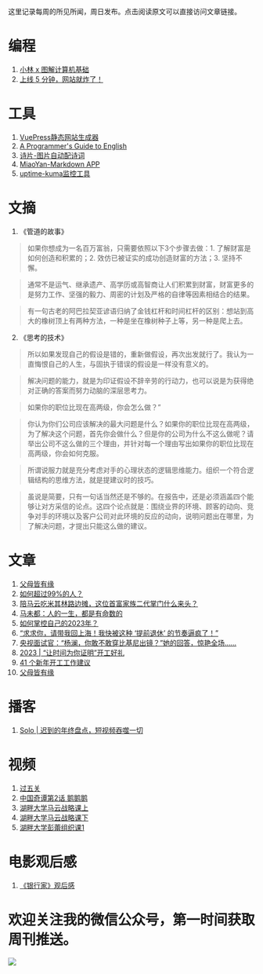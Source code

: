 这里记录每周的所见所闻，周日发布。点击阅读原文可以直接访问文章链接。

# 编程
1. [小林 x 图解计算机基础](https://github.com/xiaolincoder/CS-Base)
2. [上线 5 分钟，网站就炸了！](https://mp.weixin.qq.com/s/JI3Xaf2R0kvPqfLttWVbJw)

# 工具
1. [VuePress静态网站生成器](https://vuepress.vuejs.org/zh/)
2. [A Programmer's Guide to English](https://a-programmers-guide-to-english.harryyu.me/)
3. [诗片-图片自动配诗词](https://shipian.zsio.net/)
4. [MiaoYan-Markdown APP](https://github.com/tw93/miaoyan)
5. [uptime-kuma监控工具](https://github.com/louislam/uptime-kuma)

# 文摘
1. 《管道的故事》
> 如果你想成为一名百万富翁，只需要依照以下3个步骤去做：1. 了解财富是如何创造和积累的；2. 效仿已被证实的成功创造财富的方法；3. 坚持不懈。

> 通常不是运气、继承遗产、高学历或高智商让人们积累到财富，财富更多的是努力工作、坚强的毅力、周密的计划及严格的自律等因素相结合的结果。

> 有一句古老的阿巴拉契亚谚语归纳了金钱杠杆和时间杠杆的区别：想站到高大的橡树顶上有两种方法，一种是坐在橡树种子上等，另一种是爬上去。

2. 《思考的技术》
> 所以如果发现自己的假设是错的，重新做假设，再次出发就行了。我认为一直悔恨自己的人生，与固执于错误的假设是一样没有意义的。

> 解决问题的能力，就是为印证假设不辞辛劳的行动力，也可以说是为获得绝对正确的答案而努力动脑的深层思考力。

> 如果你的职位比现在高两级，你会怎么做？”

> 你认为你们公司应该解决的最大问题是什么？如果你的职位比现在高两级，为了解决这个问题，首先你会做什么？但是你的公司为什么不这么做呢？请举出公司不这么做的三个理由，并针对每一个理由写出如果你的职位比现在高两级，你会如何克服。

> 所谓说服力就是充分考虑对手的心理状态的逻辑思维能力。组织一个符合逻辑结构的思维方法，就是提建议时的技巧。

> 虽说是简要，只有一句话当然还是不够的。在报告中，还是必须涵盖四个能够让对方采信的论点。这四个论点就是：围绕业界的环境、顾客的动向、竞争对手的环境以及客户公司对此环境的反应的动向，说明问题出在哪里，为了解决问题，才提出只能这么做的建议。

# 文章
1. [父母皆有缘](https://mp.weixin.qq.com/s/g5CpTh2rHPC8sV9-8ICCTg)
2. [如何超过99%的人？](https://mp.weixin.qq.com/s/zpGLjh97lfp5hWubxJm5xA)
3. [陪马云吃米其林路边摊，这位首富家族二代掌门什么来头？](https://mp.weixin.qq.com/s/cUjJnB56tz6mkL0AlKnjqQ)
4. [马未都：人的一生，都是有命数的](https://mp.weixin.qq.com/s/XVSbWyktO3zgK7vuINi61g)
5. [如何掌控自己的2023年？](https://mp.weixin.qq.com/s/9TT2gDuOM6gGx3lyb0SaFQ)
6. [“求求你，请带我回上海！我快被这种 ‘提前退休’ 的节奏逼疯了！”](https://mp.weixin.qq.com/s/abXzxVYeTNrgzigRPFIgKA)
7. [央视面试官：“杨澜，你敢不敢穿比基尼出镜？”她的回答，惊艳全场……](https://mp.weixin.qq.com/s/-jIY-q6o_ZQlo3auSQAkcA)
8. [2023 | “让时间为你证明”开工好礼](https://mactalk.feishu.cn/docx/EMW6dee59oSgDExP2awcFtYtnPh)
9. [41 个新年开工工作建议](https://mp.weixin.qq.com/s/7mDyF_v5OzpMhrmBzI-Pyw)
10. [父母皆有缘](https://mp.weixin.qq.com/s/g5CpTh2rHPC8sV9-8ICCTg)

# 播客
1. [Solo | 迟到的年终盘点，短视频吞噬一切](https://www.xiaoyuzhoufm.com/episode/63ca5850c0d8da008cfbbcd8?s=eyJ1IjogIjVlN2ZlY2MyMWJmYmJjM2RhZDgzNmNjNCJ9)

# 视频
1. [过五关](https://m.youku.com/video/id_XNTkzNTAxMjA0MA==.html?sharefrom=iphone&scene=long&playMode=normal&sharekey=3b84818422e37eacfdcf1d699704ff267)
2. [中国奇谭第2话 鹅鹅鹅](https://m.bilibili.com/bangumi/play/ep706667?plat_id=59&share_from=ogv&share_medium=iphone&share_plat=ios&share_session_id=03938C92-02F4-4190-89EE-7A6211C7162E&share_source=WEIXIN&share_tag=s_i&timestamp=1674550466&unique_k=0lqzu2i)
3. [湖畔大学马云战略课上](https://m.bilibili.com/video/BV1Mx4y1M745?buvid=Y144B61E3C6715304057B5B26C40DE53E483&is_story_h5=false&mid=XG3NhhbBcq4wVbs4raCIsA%3D%3D&p=1&plat_id=114&share_from=ugc&share_medium=iphone&share_plat=ios&share_session_id=E00FC29C-5FAC-4707-B9D3-01947EBDDC35&share_source=WEIXIN&share_tag=s_i&timestamp=1674563763&unique_k=EKZnXNU&up_id=1306972990)
4. [湖畔大学马云战略课下](https://m.bilibili.com/video/BV1Mx4y1M745?buvid=Y144B61E3C6715304057B5B26C40DE53E483&is_story_h5=false&mid=XG3NhhbBcq4wVbs4raCIsA%3D%3D&p=2&plat_id=122&share_from=ugc&share_medium=iphone&share_plat=ios&share_session_id=3ED87C81-98CE-4DE1-B4F7-9488F9C1A75B&share_source=WEIXIN&share_tag=s_i&timestamp=1674571143&unique_k=Nm6fGIE&up_id=1306972990)
5. [湖畔大学彭蕾组织课1](https://m.bilibili.com/video/BV17P4y1r7aK?buvid=Y144B61E3C6715304057B5B26C40DE53E483&is_story_h5=false&mid=XG3NhhbBcq4wVbs4raCIsA%3D%3D&p=1&plat_id=122&share_from=ugc&share_medium=iphone&share_plat=ios&share_session_id=9952199F-CB5D-4800-B62D-687EE6A565FB&share_source=WEIXIN&share_tag=s_i&timestamp=1674639841&unique_k=mLtC6uD&up_id=1306972990)

# 电影观后感
1. [《银行家》观后感](https://mp.weixin.qq.com/s/4AJrex9fZ-RhJ5db40vHOA)

# 欢迎关注我的微信公众号，第一时间获取周刊推送。
![](https://files.catbox.moe/s0g0p6.png)